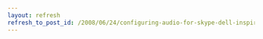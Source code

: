 ```yaml
---
layout: refresh
refresh_to_post_id: /2008/06/24/configuring-audio-for-skype-dell-inspiron-1525-ubuntu-8
---
```


